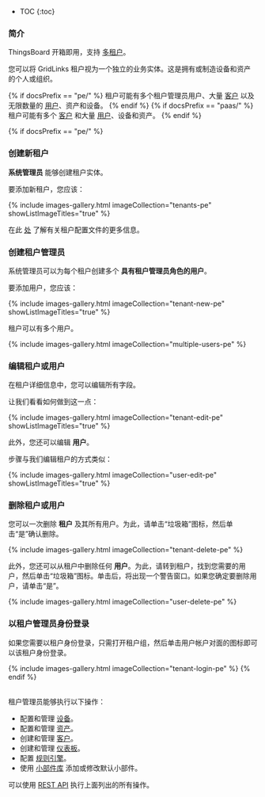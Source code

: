 * TOC
{:toc}

### 简介

ThingsBoard 开箱即用，支持 [多租户](https://en.wikipedia.org/wiki/Multitenancy)。

您可以将 GridLinks 租户视为一个独立的业务实体。这是拥有或制造设备和资产的个人或组织。

{% if docsPrefix == "pe/" %}
租户可能有多个租户管理员用户、大量 [客户](/docs/{{docsPrefix}}user-guide/ui/customers) 以及无限数量的 [用户](/docs/{{docsPrefix}}user-guide/ui/users)、资产和设备。
{% endif %}
{% if docsPrefix == "paas/" %}
租户可能有多个 [客户](/docs/{{docsPrefix}}user-guide/ui/customers) 和大量 [用户](/docs/{{docsPrefix}}user-guide/ui/users)、设备和资产。
{% endif %}

{% if docsPrefix == "pe/" %}
### 创建新租户

**系统管理员** 能够创建租户实体。

要添加新租户，您应该：

{% include images-gallery.html imageCollection="tenants-pe" showListImageTitles="true" %}

在此 [处](/docs/{{docsPrefix}}user-guide/tenant-profiles) 了解有关租户配置文件的更多信息。

### 创建租户管理员

系统管理员可以为每个租户创建多个 **具有租户管理员角色的用户**。

要添加用户，您应该：

{% include images-gallery.html imageCollection="tenant-new-pe" showListImageTitles="true" %}

租户可以有多个用户。

{% include images-gallery.html imageCollection="multiple-users-pe" %}

### 编辑租户或用户

在租户详细信息中，您可以编辑所有字段。

让我们看看如何做到这一点：

{% include images-gallery.html imageCollection="tenant-edit-pe" showListImageTitles="true" %}

此外，您还可以编辑 **用户**。

步骤与我们编辑租户的方式类似：

{% include images-gallery.html imageCollection="user-edit-pe" showListImageTitles="true" %}

### 删除租户或用户

您可以一次删除 **租户** 及其所有用户。为此，请单击“垃圾箱”图标，然后单击“是”确认删除。

{% include images-gallery.html imageCollection="tenant-delete-pe" %}

此外，您还可以从租户中删除任何 **用户**。为此，请转到租户，找到您需要的用户，然后单击“垃圾箱”图标。单击后，将出现一个警告窗口。如果您确定要删除用户，请单击“是”。

{% include images-gallery.html imageCollection="user-delete-pe" %}

### 以租户管理员身份登录

如果您需要以租户身份登录，只需打开租户组，然后单击用户帐户对面的图标即可以该租户身份登录。

{% include images-gallery.html imageCollection="tenant-login-pe" %}
{% endif %}

<br>
租户管理员能够执行以下操作：

- 配置和管理 [设备](/docs/{{docsPrefix}}user-guide/ui/devices/)。
- 配置和管理 [资产](/docs/{{docsPrefix}}user-guide/ui/assets/)。
- 创建和管理 [客户](/docs/{{docsPrefix}}user-guide/ui/customers/)。
- 创建和管理 [仪表板](/docs/{{docsPrefix}}user-guide/ui/dashboards/)。
- 配置 [规则引擎](/docs/{{docsPrefix}}user-guide/rule-engine-2-0/re-getting-started/)。
- 使用 [小部件库](/docs/{{docsPrefix}}user-guide/ui/widget-library/) 添加或修改默认小部件。

可以使用 [REST API](/docs/{{docsPrefix}}reference/rest-api/) 执行上面列出的所有操作。